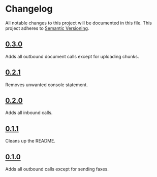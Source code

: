 # Changelog

All notable changes to this project will be documented in this file. This project adheres to [Semantic Versioning](http://semver.org/).

## [0.3.0]

Adds all outbound document calls except for uploading chunks.

## [0.2.1]

Removes unwanted console statement.

## [0.2.0]

Adds all inbound calls.

## [0.1.1]

Cleans up the README.

## [0.1.0]

Adds all outbound calls except for sending faxes.

[0.3.0]: https://github.com/interfax/interfax-node/tree/v0.3.0
[0.2.1]: https://github.com/interfax/interfax-node/tree/v0.2.1
[0.2.0]: https://github.com/interfax/interfax-node/tree/v0.2.0
[0.1.1]: https://github.com/interfax/interfax-node/tree/v0.1.1
[0.1.0]: https://github.com/interfax/interfax-node/tree/v0.1.0
